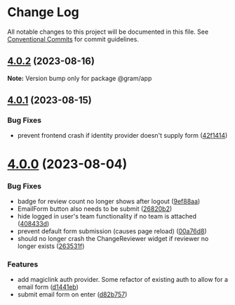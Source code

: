 # Change Log

All notable changes to this project will be documented in this file.
See [Conventional Commits](https://conventionalcommits.org) for commit guidelines.

## [4.0.2](https://github.com/klarna-incubator/gram/compare/v4.0.1...v4.0.2) (2023-08-16)

**Note:** Version bump only for package @gram/app





## [4.0.1](https://github.com/klarna-incubator/gram/compare/v4.0.0...v4.0.1) (2023-08-15)


### Bug Fixes

* prevent frontend crash if identity provider doesn't supply form ([42f1414](https://github.com/klarna-incubator/gram/commit/42f1414bc8a0a2cf2f0aa0e599377c761e0d13ba))





# [4.0.0](https://github.com/klarna-incubator/gram/compare/v3.1.2...v4.0.0) (2023-08-04)


### Bug Fixes

* badge for review count no longer shows after logout ([9ef88aa](https://github.com/klarna-incubator/gram/commit/9ef88aa2c46ecd622ec9f64eb994339935e50a09))
* EmailForm button also needs to be submit ([26820b2](https://github.com/klarna-incubator/gram/commit/26820b229185650358014f52fd8d2630951ff408))
* hide logged in user's team functionality if no team is attached ([408433d](https://github.com/klarna-incubator/gram/commit/408433d8ec8f7c22324ad29ca7721e1ed3d56995))
* prevent default form submission (causes page reload) ([00a76d8](https://github.com/klarna-incubator/gram/commit/00a76d808ea948382b389fb091c83cd1e437680f))
* should no longer crash the ChangeReviewer widget if reviewer no longer exists ([263531f](https://github.com/klarna-incubator/gram/commit/263531f1082b251f7fce0b2cab94082d51505bf8))


### Features

* add magiclink auth provider. Some refactor of existing auth to allow for a email form ([d1441eb](https://github.com/klarna-incubator/gram/commit/d1441ebccb664eb54e08a44c25fec68e20da1738))
* submit email form on enter ([d82b757](https://github.com/klarna-incubator/gram/commit/d82b757642b7d7f75afc393c0c1126b00846b5ca))
